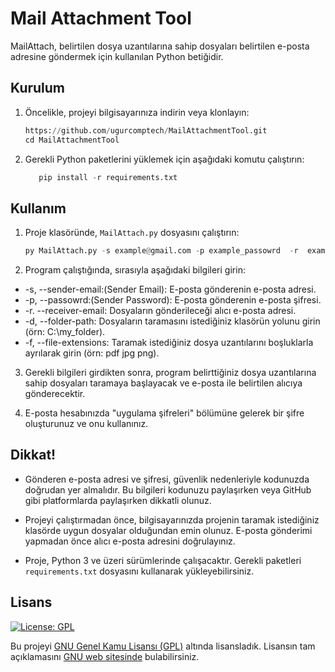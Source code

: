 # Mail Attachment Tool


MailAttach, belirtilen dosya uzantılarına sahip dosyaları belirtilen e-posta adresine göndermek için kullanılan Python betiğidir.


## Kurulum

1. Öncelikle, projeyi bilgisayarınıza indirin veya klonlayın:


   ```python
   https://github.com/ugurcomptech/MailAttachmentTool.git
   cd MailAttachmentTool
    ```


2. Gerekli Python paketlerini yüklemek için aşağıdaki komutu çalıştırın:

   ```python
      pip install -r requirements.txt
    ```


## Kullanım

1. Proje klasöründe, `MailAttach.py` dosyasını çalıştırın:

   ```python
   py MailAttach.py -s example@gmail.com -p example_passowrd  -r  example@gmail.com@gmail.com -d C:/Users -f png
    ```


2. Program çalıştığında, sırasıyla aşağıdaki bilgileri girin:

- -s, --sender-email:(Sender Email): E-posta gönderenin e-posta adresi.
- -p, --passowrd:(Sender Password): E-posta gönderenin e-posta şifresi.
- -r. --receiver-email: Dosyaların gönderileceği alıcı e-posta adresi.
- -d, --folder-path: Dosyaların taramasını istediğiniz klasörün yolunu girin (örn: C:\my_folder).
- -f, --file-extensions: Taramak istediğiniz dosya uzantılarını boşluklarla ayrılarak girin (örn: pdf jpg png).

3. Gerekli bilgileri girdikten sonra, program belirttiğiniz dosya uzantılarına sahip dosyaları taramaya başlayacak ve e-posta ile belirtilen alıcıya gönderecektir.

4. E-posta hesabınızda "uygulama şifreleri" bölümüne gelerek bir şifre oluşturunuz ve onu kullanınız.


## Dikkat!

- Gönderen e-posta adresi ve şifresi, güvenlik nedenleriyle kodunuzda doğrudan yer almalıdır. Bu bilgileri kodunuzu paylaşırken veya GitHub gibi platformlarda paylaşırken dikkatli olunuz.

- Projeyi çalıştırmadan önce, bilgisayarınızda projenin taramak istediğiniz klasörde uygun dosyalar olduğundan emin olunuz. E-posta gönderimi yapmadan önce alıcı e-posta adresini doğrulayınız.

- Proje, Python 3 ve üzeri sürümlerinde çalışacaktır. Gerekli paketleri `requirements.txt` dosyasını kullanarak yükleyebilirsiniz.


## Lisans

[![License: GPL](https://img.shields.io/badge/License-GPL-blue.svg)](https://www.gnu.org/licenses/gpl-3.0)



Bu projeyi [GNU Genel Kamu Lisansı (GPL)](https://www.gnu.org/licenses/gpl-3.0) altında lisansladık. Lisansın tam açıklamasını [GNU web sitesinde](https://www.gnu.org/licenses/gpl-3.0) bulabilirsiniz.

